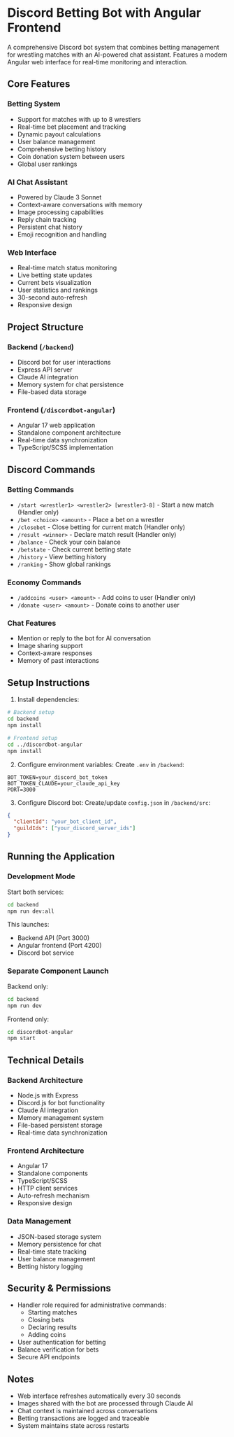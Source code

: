 # Discord Betting Bot with Angular Frontend

A comprehensive Discord bot system that combines betting management for wrestling matches with an AI-powered chat assistant. Features a modern Angular web interface for real-time monitoring and interaction.

## Core Features

### Betting System
- Support for matches with up to 8 wrestlers
- Real-time bet placement and tracking
- Dynamic payout calculations
- User balance management
- Comprehensive betting history
- Coin donation system between users
- Global user rankings

### AI Chat Assistant
- Powered by Claude 3 Sonnet
- Context-aware conversations with memory
- Image processing capabilities
- Reply chain tracking
- Persistent chat history
- Emoji recognition and handling

### Web Interface
- Real-time match status monitoring
- Live betting state updates
- Current bets visualization
- User statistics and rankings
- 30-second auto-refresh
- Responsive design

## Project Structure

### Backend (`/backend`)
- Discord bot for user interactions
- Express API server
- Claude AI integration
- Memory system for chat persistence
- File-based data storage

### Frontend (`/discordbot-angular`)
- Angular 17 web application
- Standalone component architecture
- Real-time data synchronization
- TypeScript/SCSS implementation

## Discord Commands

### Betting Commands
- `/start <wrestler1> <wrestler2> [wrestler3-8]` - Start a new match (Handler only)
- `/bet <choice> <amount>` - Place a bet on a wrestler
- `/closebet` - Close betting for current match (Handler only)
- `/result <winner>` - Declare match result (Handler only)
- `/balance` - Check your coin balance
- `/betstate` - Check current betting state
- `/history` - View betting history
- `/ranking` - Show global rankings

### Economy Commands
- `/addcoins <user> <amount>` - Add coins to user (Handler only)
- `/donate <user> <amount>` - Donate coins to another user

### Chat Features
- Mention or reply to the bot for AI conversation
- Image sharing support
- Context-aware responses
- Memory of past interactions

## Setup Instructions

1. Install dependencies:
```bash
# Backend setup
cd backend
npm install

# Frontend setup
cd ../discordbot-angular
npm install
```

2. Configure environment variables:
Create `.env` in `/backend`:
```env
BOT_TOKEN=your_discord_bot_token
BOT_TOKEN_CLAUDE=your_claude_api_key
PORT=3000
```

3. Configure Discord bot:
Create/update `config.json` in `/backend/src`:
```json
{
  "clientId": "your_bot_client_id",
  "guildIds": ["your_discord_server_ids"]
}
```

## Running the Application

### Development Mode
Start both services:
```bash
cd backend
npm run dev:all
```

This launches:
- Backend API (Port 3000)
- Angular frontend (Port 4200)
- Discord bot service

### Separate Component Launch
Backend only:
```bash
cd backend
npm run dev
```

Frontend only:
```bash
cd discordbot-angular
npm start
```

## Technical Details

### Backend Architecture
- Node.js with Express
- Discord.js for bot functionality
- Claude AI integration
- Memory management system
- File-based persistent storage
- Real-time data synchronization

### Frontend Architecture
- Angular 17
- Standalone components
- TypeScript/SCSS
- HTTP client services
- Auto-refresh mechanism
- Responsive design

### Data Management
- JSON-based storage system
- Memory persistence for chat
- Real-time state tracking
- User balance management
- Betting history logging

## Security & Permissions

- Handler role required for administrative commands:
  - Starting matches
  - Closing bets
  - Declaring results
  - Adding coins
- User authentication for betting
- Balance verification for bets
- Secure API endpoints

## Notes
- Web interface refreshes automatically every 30 seconds
- Images shared with the bot are processed through Claude AI
- Chat context is maintained across conversations
- Betting transactions are logged and traceable
- System maintains state across restarts
